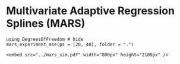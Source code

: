 # Multivariate Adaptive Regression Splines (MARS)

```@example
using DegreesOfFreedom # hide
mars_experiment_mse(ps = [20, 40], folder = ".")
```

```@raw html
<embed src="../mars_sim.pdf" width="800px" height="2100px" />
```